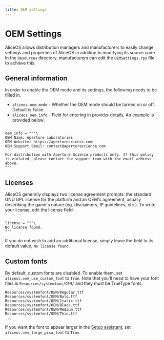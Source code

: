 ```yaml
---
title: OEM settings
---
```

# OEM Settings
AliceOS allows distribution managers and manufacturers to easily change settings and properties of AliceOS in addition to modifying its source code. In the `Resources` directory, manufacturers can edit the `OEMSettings.rpy` file to achieve this.

## General information
In order to enable the OEM mode and its settings, the following needs to be filled in.

- `aliceos.oem_mode` - Whether the OEM mode should be turned on or off. Default is False.
- `aliceos_oem_info` - Field for entering in provider details. An example is provided below:

<pre><code class = "prettyprint lang-py">
oem_info = """\
OEM Name: Aperture Laboratories
OEM Website: https://aperturescience.com
OEM Support Email: contact@aperturescience.com

For distribution with Aperture Science products only. If this policy is violated, please contact the support team with the email address above.
"""
</code></pre>

## Licenses
AliceOS generally displays two license agreement prompts: the standard GNU GPL license for the platform and an OEM's agreement, usually describing the game's nature (eg. disclaimers, IP guidelines, etc.). To write your license, edit the license field:

<pre><code class = "prettyprint lang-py">
license = """\
No license found.
"""
</code></pre>

If you do not wish to add an additional license, simply leave the field to its default value, `No license found`.

## Custom fonts
By default, custom fonts are disabled. To enable them, set `aliceos.oem_use_custom_font` to `True`. Note that you'll need to have your font files in `Resources/systemfont/OEM/` and they must be TrueType fonts.

```
Resources/systemfont/OEM/Regular.ttf
Resources/systemfont/OEM/Bold.ttf
Resources/systemfont/OEM/Italic.ttf
Resources/systemfont/OEM/Black.ttf
Resources/systemfont/OEM/Medium.ttf
Resources/systemfont/OEM/Thin.ttf
...
```

If you want the font to appear larger in the [Setup assistant](pisa.md), set `aliceos.oem_large_pisa_font` to `True`.
